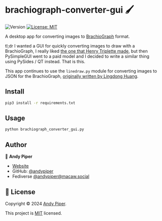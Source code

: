 # brachiograph-converter-gui 🖌️
![Version](https://img.shields.io/badge/version-0.1.0-blue.svg?cacheSeconds=2592000)
[![License: MIT](https://img.shields.io/badge/License-MIT-yellow.svg)](https://mit-license.org/)

A desktop app for converting images to [BrachioGraph](https://www.brachiograph.art/) format.

tl;dr I wanted a GUI for quickly converting images to draw with a BrachioGraph, I really liked [the one that Henry Triplette made](https://github.com/henrytriplette/python-brachiograph-gui), but then PySimpleGUI went to a paid model and I decided to write a similar thing using PySides / QT instead. That is this.

This app continues to use the `linedraw.py` module for converting images to JSON for the BrachioGraph, [originally written by Lingdong Huang](https://github.com/LingDong-/linedraw).

## Install

```sh
pip3 install -r requirements.txt
```

## Usage

```sh
python brachiograph_converter_gui.py
```

## Author

👤 **Andy Piper**

* [Website](https://andypiper.org)
* GitHub: [@andypiper](https://github.com/andypiper)
* Fediverse [@andypiper@macaw.social](https://macaw.social/andypiper)


## 📝 License

Copyright © 2024 [Andy Piper](https://github.com/andypiper).

This project is [MIT](https://mit-license.org/) licensed.
